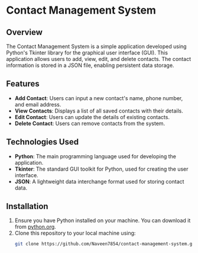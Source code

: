 # Contact Management System

## Overview
The Contact Management System is a simple application developed using Python's Tkinter library for the graphical user interface (GUI). This application allows users to add, view, edit, and delete contacts. The contact information is stored in a JSON file, enabling persistent data storage.

## Features
- **Add Contact**: Users can input a new contact's name, phone number, and email address.
- **View Contacts**: Displays a list of all saved contacts with their details.
- **Edit Contact**: Users can update the details of existing contacts.
- **Delete Contact**: Users can remove contacts from the system.

## Technologies Used
- **Python**: The main programming language used for developing the application.
- **Tkinter**: The standard GUI toolkit for Python, used for creating the user interface.
- **JSON**: A lightweight data interchange format used for storing contact data.

## Installation
1. Ensure you have Python installed on your machine. You can download it from [python.org](https://www.python.org/downloads/).
2. Clone this repository to your local machine using:
   ```bash
   git clone https://github.com/Naveen7854/contact-management-system.git
